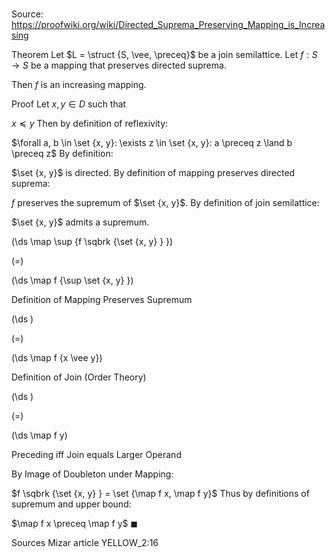 # 

Source: https://proofwiki.org/wiki/Directed_Suprema_Preserving_Mapping_is_Increasing

Theorem
Let $L = \struct {S, \vee, \preceq}$ be a join semilattice.
Let $f: S \to S$ be a mapping that preserves directed suprema.

Then $f$ is an increasing mapping.


Proof
Let $x, y \in D$ such that

$x \preceq y$
Then by definition of reflexivity:

$\forall a, b \in \set {x, y}: \exists z \in \set {x, y}: a \preceq z \land b \preceq z$
By definition:

$\set {x, y}$ is directed.
By definition of mapping preserves directed suprema:

$f$ preserves the supremum of $\set {x, y}$.
By definition of join semilattice:

$\set {x, y}$ admits a supremum.













\(\ds \map \sup {f \sqbrk {\set {x, y} } }\)

\(=\)







\(\ds \map f {\sup \set {x, y} }\)





Definition of Mapping Preserves Supremum














\(\ds \)

\(=\)







\(\ds \map f {x \vee y}\)





Definition of Join (Order Theory)














\(\ds \)

\(=\)







\(\ds \map f y\)





Preceding iff Join equals Larger Operand



By Image of Doubleton under Mapping:

$f \sqbrk {\set {x, y} } = \set {\map f x, \map f y}$
Thus by definitions of supremum and upper bound:

$\map f x \preceq \map f y$
$\blacksquare$


Sources
Mizar article YELLOW_2:16




